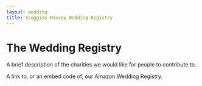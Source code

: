 ```yaml
---
layout: wedding
title: Scoggins-Massey Wedding Registry
---
```


# The Wedding Registry

A brief description of the charities we would like for people to
contribute to.

A link to, or an embed code of, our Amazon Wedding Registry.

